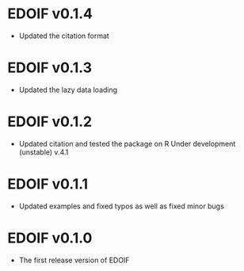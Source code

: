 # EDOIF v0.1.4
* Updated the citation format
# EDOIF v0.1.3
* Updated the lazy data loading
# EDOIF v0.1.2
* Updated citation and tested the package on R Under development (unstable) v.4.1   
# EDOIF v0.1.1
* Updated examples and fixed typos as well as fixed minor bugs
# EDOIF v0.1.0
* The first release version of EDOIF

